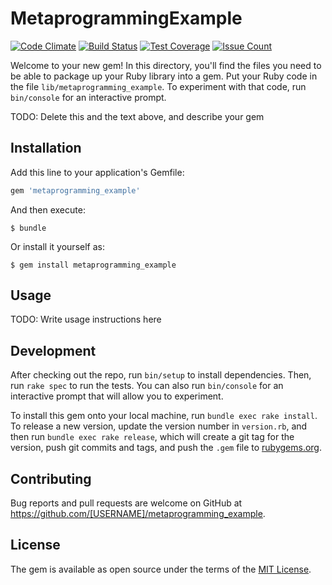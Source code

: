 # MetaprogrammingExample

[![Code Climate](https://codeclimate.com/github/karimmtarek/metaprogramming_example/badges/gpa.svg)](https://codeclimate.com/github/karimmtarek/metaprogramming_example) [![Build Status](https://travis-ci.org/karimmtarek/metaprogramming_example.svg?branch=master)](https://travis-ci.org/karimmtarek/metaprogramming_example) [![Test Coverage](https://codeclimate.com/github/karimmtarek/metaprogramming_example/badges/coverage.svg)](https://codeclimate.com/github/karimmtarek/metaprogramming_example/coverage) [![Issue Count](https://codeclimate.com/github/karimmtarek/metaprogramming_example/badges/issue_count.svg)](https://codeclimate.com/github/karimmtarek/metaprogramming_example)

Welcome to your new gem! In this directory, you'll find the files you need to be able to package up your Ruby library into a gem. Put your Ruby code in the file `lib/metaprogramming_example`. To experiment with that code, run `bin/console` for an interactive prompt.

TODO: Delete this and the text above, and describe your gem

## Installation

Add this line to your application's Gemfile:

```ruby
gem 'metaprogramming_example'
```

And then execute:

    $ bundle

Or install it yourself as:

    $ gem install metaprogramming_example

## Usage

TODO: Write usage instructions here

## Development

After checking out the repo, run `bin/setup` to install dependencies. Then, run `rake spec` to run the tests. You can also run `bin/console` for an interactive prompt that will allow you to experiment.

To install this gem onto your local machine, run `bundle exec rake install`. To release a new version, update the version number in `version.rb`, and then run `bundle exec rake release`, which will create a git tag for the version, push git commits and tags, and push the `.gem` file to [rubygems.org](https://rubygems.org).

## Contributing

Bug reports and pull requests are welcome on GitHub at https://github.com/[USERNAME]/metaprogramming_example.


## License

The gem is available as open source under the terms of the [MIT License](http://opensource.org/licenses/MIT).

